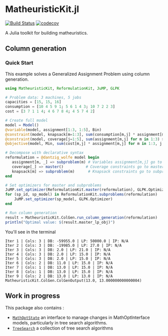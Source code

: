 # MatheuristicKit.jl

[![Build Status](https://github.com/nablarise/MatheuristicKit.jl/actions/workflows/test.yml/badge.svg?branch=main)](https://github.com/nablarise/MatheuristicKit.jl/actions/workflows/test.yml) [![codecov](https://codecov.io/gh/nablarise/MatheuristicKit.jl/branch/main/graph/badge.svg)](https://codecov.io/gh/nablarise/NablaMatheuristicKit.jl)

A Julia toolkit for building 
matheuristics.

## Column generation
### Quick Start

This example solves a Generalized Assignment Problem using column generation.

```julia
using MatheuristicKit, ReformulationKit, JuMP, GLPK

# Problem data: 3 machines, 5 jobs
capacities = [15, 15, 16]
consumption = [10 4 5 9 1; 5 6 1 4 3; 10 7 2 2 3]
cost = [3 7 1 1 4; 4 6 7 8 4; 4 5 7 4 2]

# Create full model
model = Model()
@variable(model, assignment[1:3, 1:5], Bin)
@constraint(model, knapsack[m=1:3], sum(consumption[m,j] * assignment[m,j] for j in 1:5) <= capacities[m])
@constraint(model, coverage[j=1:5], sum(assignment[m,j] for m in 1:3) >= 1)
@objective(model, Min, sum(cost[m,j] * assignment[m,j] for m in 1:3, j in 1:5))

# Decompose with declarative syntax
reformulation = @dantzig_wolfe model begin
   assignment[m, _] => subproblem(m) # Variables assignment[m,j] go to subproblem m
   coverage[_] => master()          # Coverage constraints go to master
   knapsack[m] => subproblem(m)      # Knapsack constraints go to subproblem m
end

# Set optimizers for master and subproblems
JuMP.set_optimizer(ReformulationKit.master(reformulation), GLPK.Optimizer)
for (sp_id, sp_model) in ReformulationKit.subproblems(reformulation)
    JuMP.set_optimizer(sp_model, GLPK.Optimizer)
end

# Run column generation
result = MatheuristicKit.ColGen.run_column_generation(reformulation)
println("Optimal value: $(result.master_lp_obj)")
```
You'll see in the terminal

```
Iter 1 | Cols: 3 | DB: -59955.0 | LP: 50000.0 | IP: N/A
Iter 2 | Cols: 3 | DB: -19985.0 | LP: 27.0 | IP: N/A
Iter 3 | Cols: 3 | DB: 2.0 | LP: 21.0 | IP: N/A
Iter 4 | Cols: 3 | DB: 2.0 | LP: 15.0 | IP: N/A
Iter 5 | Cols: 3 | DB: 2.0 | LP: 15.0 | IP: N/A
Iter 6 | Cols: 2 | DB: 11.0 | LP: 15.0 | IP: N/A
Iter 7 | Cols: 1 | DB: 13.0 | LP: 15.0 | IP: N/A
Iter 8 | Cols: 1 | DB: 13.0 | LP: 15.0 | IP: N/A
Iter 9 | Cols: 2 | DB: 13.0 | LP: 13.0 | IP: N/A
MatheuristicKit.ColGen.ColGenOutput(13.0, 13.000000000000004)
```


## Work in progress

This package also contains : 
- [`MathOptState`](https://github.com/nablarise/MatheuristicKit.jl/tree/main/src/MathOptState#readme) an interface to manage changes in MathOptInterface models, particularly in tree search algorithms.
- [`TreeSearch`](https://github.com/nablarise/MatheuristicKit.jl/tree/main/src/TreeSearch#readme) a collection of tree search algorithms

